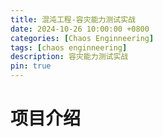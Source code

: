 ```yaml
---
title: 混沌工程-容灾能力测试实战
date: 2024-10-26 10:00:00 +0800
categories: [Chaos Enginneering]
tags: [chaos enginneering]
description: 容灾能力测试实战
pin: true
---
```


# 项目介绍
